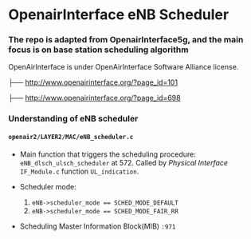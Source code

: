 # OpenairInterface eNB Scheduler
### The repo is adapted from OpenairInterface5g, and the main focus is on base station scheduling algorithm
OpenAirInterface is under OpenAirInterface Software Alliance license.

├── http://www.openairinterface.org/?page_id=101

├── http://www.openairinterface.org/?page_id=698

### Understanding of eNB scheduler

#### `openair2/LAYER2/MAC/eNB_scheduler.c`

- Main function that triggers the scheduling procedure: `eNB_dlsch_ulsch_scheduler` at 572. Called by *Physical Interface* `IF_Module.c` function `UL_indication`.

- Scheduler mode: 
  1) `eNB->scheduler_mode == SCHED_MODE_DEFAULT` 
  2) `eNB->scheduler_mode == SCHED_MODE_FAIR_RR`
 
 - Scheduling Master Information Block(MIB) `:971`


